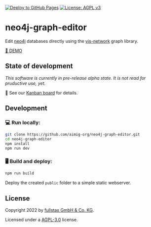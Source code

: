[![Deploy to GitHub Pages](https://github.com/mojoaxel/neo4j-graph-editor/actions/workflows/deploy.yml/badge.svg)](https://github.com/mojoaxel/neo4j-graph-editor/actions/workflows/deploy.yml)
[![License: AGPL v3](https://img.shields.io/badge/License-AGPL_v3-blue.svg)](https://opensource.org/licenses/AGPL-3.0)

# neo4j-graph-editor

Edit [neo4j](https://neo4j.com/) databases directly using the [vis-network](https://github.com/visjs/vis-network) graph library.

[🚀 DEMO](https://fllstx.github.io/neo4j-graph-editor/)

## State of development

_This software is currently in pre-release alpha state. It is not read for pruductive use, yet._

🔧 See our [Kanban board](https://github.com/fllstx/neo4j-graph-editor/projects/1) for details.

## Development

### 💻 Run locally:

```sh
git clone https://github.com/aimig-org/neo4j-graph-editor.git
cd neo4j-graph-editor
npm install
npm run dev
```

### 🖥️ Build and deploy:

```sh
npm run build
```
Deploy the created `public` folder to a simple static webserver.

## License

Copyright 2022 by [fullstax GmbH & Co. KG](https://fullstax.de/).

Licensed under a [AGPL-3.0](https://opensource.org/licenses/AGPL-3.0) license.
